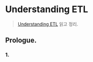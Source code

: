 # Understanding ETL
> [Understanding ETL](https://www.databricks.com/resources/ebook/understanding-etl) 읽고 정리.


## Prologue. 
> 

### 1. 

